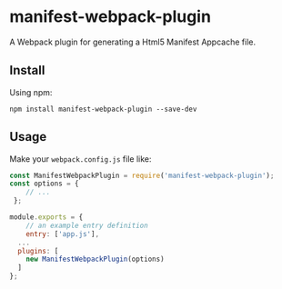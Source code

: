 # manifest-webpack-plugin

A Webpack plugin for generating a Html5 Manifest Appcache file.

## Install

Using npm:

```console
npm install manifest-webpack-plugin --save-dev
```

## Usage

Make your `webpack.config.js` file like:

```js
const ManifestWebpackPlugin = require('manifest-webpack-plugin');
const options = {
    // ...
 };

module.exports = {
	// an example entry definition
	entry: ['app.js'],
  ...
  plugins: [
    new ManifestWebpackPlugin(options)
  ]
};
```
